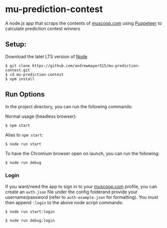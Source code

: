 # mu-prediction-contest
A node.js app that scraps the contents of [muscoop.com](https://www.muscoop.com/) using [Puppeteer](https://github.com/GoogleChrome/puppeteer#readme) to calculate prediction contest winners

## Setup:
Download the latet LTS version of [Node](https://nodejs.org/en/)
```
$ git clone https://github.com/andrewmayer515/mu-prediction-contest.git
$ cd mu-prediction-contest
$ npm install
```

## Run Options

In the project directory, you can run the following commands:

Normal usage (headless browser):
```
$ npm start
```
Alias to `npm start`: 

```javascript
$ node run start
```

To have the Chromium browser open on launch, you can run the following: 

```
$ node run debug
```

### Login
If you want/need the app to sign in to your [muscoop.com](https://www.muscoop.com/) profile, you can create an `auth.json` file under the config folderand provide your username/password (refer to `auth-example.json` for formatting). You must then append `:login` to the above node script commands:

```
$ node run start:login
```
```
$ node run debug:login
```
